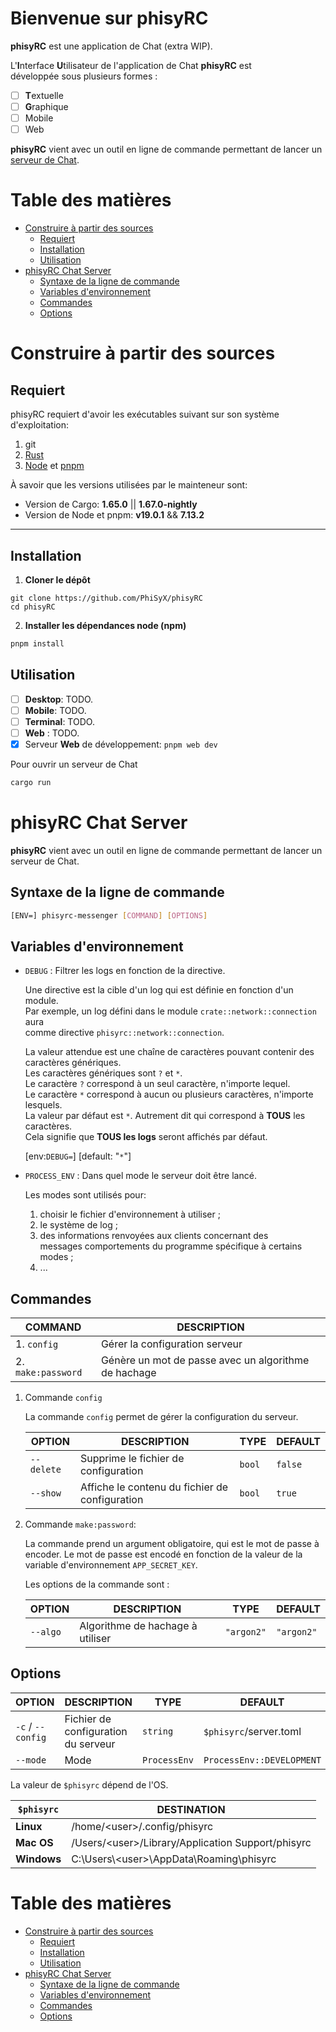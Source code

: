 # Bienvenue sur phisyRC

**phisyRC** est une application de Chat (extra WIP).

L'**I**nterface **U**tilisateur de l'application de Chat **phisyRC** est\
développée sous plusieurs formes :

- [ ] **T**extuelle
- [ ] **G**raphique
- [ ] Mobile
- [ ] Web

**phisyRC** vient avec un outil en ligne de commande permettant de lancer un\
[serveur de Chat](docs/developers/chat-server.md).


# Table des matières
- [Construire à partir des sources](#construire-a-partir-des-sources)
	- [Requiert](#requiert)
	- [Installation](#installation)
	- [Utilisation](#utilisation)
- [phisyRC Chat Server](#phisyrc-chat-server)
	- [Syntaxe de la ligne de commande](#syntaxe-de-la-ligne-de-commande)
	- [Variables d'environnement](#variables-denvironnement)
	- [Commandes](#commandes)
	- [Options](#options)

# Construire à partir des sources

## Requiert

phisyRC requiert d'avoir les exécutables suivant sur son système d'exploitation:

1. git
2. [Rust](https://www.rust-lang.org/tools/install)
3. [Node](https://nodejs.org/) et [pnpm](https://pnpm.io/installation)

À savoir que les versions utilisées par le mainteneur sont:

-   Version de Cargo: **1.65.0** || **1.67.0-nightly**
-   Version de Node et pnpm: **v19.0.1** && **7.13.2**

---

## Installation

1. **Cloner le dépôt**

```shell
git clone https://github.com/PhiSyX/phisyRC
cd phisyRC
```

2. **Installer les dépendances node (npm)**

```bash
pnpm install
```

## Utilisation

-   [ ] **Desktop**: TODO.
-   [ ] **Mobile**: TODO.
-   [ ] **Terminal**: TODO.
-   [ ] **Web** : TODO.
-   [x] Serveur **Web** de développement: `pnpm web dev`

Pour ouvrir un serveur de Chat

```bash
cargo run
```

# phisyRC Chat Server

**phisyRC** vient avec un outil en ligne de commande permettant de lancer un\
serveur de Chat.

## Syntaxe de la ligne de commande

```sh
[ENV=] phisyrc-messenger [COMMAND] [OPTIONS]
```

## Variables d'environnement

- `DEBUG` : Filtrer les logs en fonction de la directive.

  Une directive est la cible d'un log qui est définie en fonction d'un module.\
  Par exemple, un log défini dans le module `crate::network::connection` aura\
  comme directive `phisyrc::network::connection`.

  La valeur attendue est une chaîne de caractères pouvant contenir des\
  caractères génériques.\
  Les caractères génériques sont `?` et `*`.\
  Le caractère `?` correspond à un seul caractère, n'importe lequel.\
  Le caractère `*` correspond à aucun ou plusieurs caractères, n'importe\
  lesquels.\
  La valeur par défaut est `*`. Autrement dit qui correspond à **TOUS** les\
  caractères.\
  Cela signifie que **TOUS les logs** seront affichés par défaut.

  [env:`DEBUG=`] [default: "`*`"]

- `PROCESS_ENV` : Dans quel mode le serveur doit être lancé.

  Les modes sont utilisés pour:

  1. choisir le fichier d'environnement à utiliser ;
  2. le système de log ;
  3. des informations renvoyées aux clients concernant des
     \
     messages comportements du programme spécifique à certains modes ;
  4. ...

## Commandes

| COMMAND            | DESCRIPTION                                          |
| ------------------ | ---------------------------------------------------- |
| 1. `config`        | Gérer la configuration serveur                       |
| 2. `make:password` | Génère un mot de passe avec un algorithme de hachage |

1. Commande `config`

   La commande `config` permet de gérer la configuration du serveur.

   | OPTION     | DESCRIPTION                                    | TYPE   | DEFAULT |
   | ---------- | ---------------------------------------------- | ------ | ------- |
   | `--delete` | Supprime le fichier de configuration           | `bool` | `false` |
   | `--show`   | Affiche le contenu du fichier de configuration | `bool` | `true`  |

2. Commande `make:password`:

   La commande prend un argument obligatoire, qui est le mot de passe à\
   encoder. Le mot de passe est encodé en fonction de la valeur de la\
   variable d'environnement `APP_SECRET_KEY`.

   Les options de la commande sont :

   | OPTION   | DESCRIPTION                      | TYPE       | DEFAULT    |
   | -------- | -------------------------------- | ---------- | ---------- |
   | `--algo` | Algorithme de hachage à utiliser | `"argon2"` | `"argon2"` |

## Options

| OPTION            | DESCRIPTION                         | TYPE         | DEFAULT                   |
| ----------------- | ----------------------------------- | ------------ | ------------------------- |
| `-c` / `--config` | Fichier de configuration du serveur | `string`     | `$phisyrc`/server.toml    |
| `--mode`          | Mode                                | `ProcessEnv` | `ProcessEnv::DEVELOPMENT` |

La valeur de `$phisyrc` dépend de l'OS.

| `$phisyrc`  | DESTINATION                                             |
| ----------- | ------------------------------------------------------- |
| **Linux**   | /home/&lt;user&gt;/.config/phisyrc                      |
| **Mac OS**  | /Users/&lt;user&gt;/Library/Application Support/phisyrc |
| **Windows** | C:\Users\\&lt;user&gt;\AppData\Roaming\phisyrc          |


# Table des matières
- [Construire à partir des sources](#construire-a-partir-des-sources)
	- [Requiert](#requiert)
	- [Installation](#installation)
	- [Utilisation](#utilisation)
- [phisyRC Chat Server](#phisyrc-chat-server)
	- [Syntaxe de la ligne de commande](#syntaxe-de-la-ligne-de-commande)
	- [Variables d'environnement](#variables-denvironnement)
	- [Commandes](#commandes)
	- [Options](#options)

